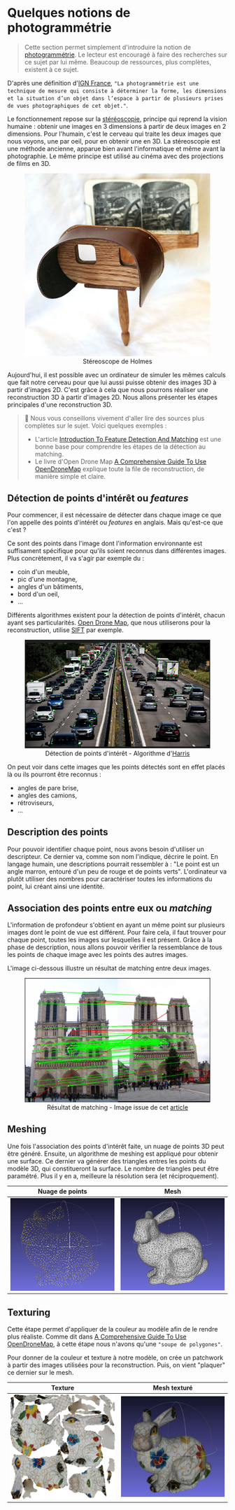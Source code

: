 # Quelques notions de photogrammétrie

> Cette section permet simplement d'introduire la notion de [photogrammétrie](https://fr.wikipedia.org/wiki/Photogramm%C3%A9trie). Le lecteur est encouragé à faire des recherches sur ce sujet par lui même. Beaucoup de ressources, plus complètes, existent à ce sujet.

D'après une définition d'[IGN France](https://www.ign.fr/institut/kiosque/la-photogrammetrie#:~:text=La%20photogramm%C3%A9trie%20est%20une%20technique,vues%20photographiques%20de%20cet%20objet.), `"La photogrammétrie est une technique de mesure qui consiste à déterminer la forme, les dimensions et la situation d’un objet dans l’espace à partir de plusieurs prises de vues photographiques de cet objet."`.

Le fonctionnement repose sur la [stéréoscopie](https://fr.wikipedia.org/wiki/St%C3%A9r%C3%A9oscopie), principe qui reprend la vision humaine : obtenir une images en 3 dimensions à partir de deux images en 2 dimensions.
Pour l'humain, c'est le cerveau qui traite les deux images que nous voyons, une par oeil, pour en obtenir une en 3D.
La stéreoscopie est une méthode ancienne, apparue bien avant l'informatique et même avant la photographie.
Le même principe est utilisé au cinéma avec des projections de films en 3D.

<figure align="center">
    <img src="holmes-stereoscope.jpg" | width=500/>
    <figcaption>Stéreoscope de Holmes</figcaption>
</figure>

Aujourd'hui, il est possible avec un ordinateur de simuler les mêmes calculs que fait notre cerveau pour que lui aussi puisse obtenir des images 3D à partir d'images 2D. C'est grâce à cela que nous pourrons réaliser une reconstruction 3D à partir d'images 2D. Nous allons présenter les étapes principales d'une reconstruction 3D.

> 📖 Nous vous conseillons vivement d'aller lire des sources plus complètes sur le sujet. Voici quelques exemples :
>
> - L'article [Introduction To Feature Detection And Matching](https://medium.com/data-breach/introduction-to-feature-detection-and-matching-65e27179885d)
>   est une bonne base pour comprendre les étapes de la détection au matching.
> - Le livre d'Open Drone Map [A Comprehensive Guide To Use OpenDroneMap](https://odmbook.com/)
>   explique toute la file de reconstruction, de manière simple et claire.

## Détection de points d'intérêt ou *features*

Pour commencer, il est nécessaire de détecter dans chaque image ce que l'on appelle des points d'intérêt ou *features* en anglais. Mais qu'est-ce que c'est ?

Ce sont des points dans l'image dont l'information environnante est suffisament spécifique pour qu'ils soient reconnus dans différentes images. Plus concrètement, il va s'agir par exemple du :

- coin d'un meuble,
- pic d'une montagne,
- angles d'un bâtiments,
- bord d'un oeil,
- ...

Différents algorithmes existent pour la détection de points d'intérêt, chacun ayant ses particularités. [Open Drone Map](https://opendronemap.org/), que nous utiliserons pour la reconstruction, utilise [SIFT](https://en.wikipedia.org/wiki/Scale-invariant_feature_transform) par exemple.

<figure align="center">
    <img src="cars.png" | width=600/>
    <figcaption>Détection de points d'intérêt - Algorithme d'<a href="https://en.wikipedia.org/wiki/Harris_corner_detector">Harris</a></figcaption>
</figure>

On peut voir dans cette images que les points détectés sont en effet placés là ou ils pourront être reconnus :

- angles de pare brise,
- angles des camions,
- rétroviseurs,
- ...

## Description des points

Pour pouvoir identifier chaque point, nous avons besoin d'utiliser un descripteur. Ce dernier va, comme son nom l'indique, décrire le point. En langage humain, une descriptions pourrait ressembler à : "Le point est un angle marron, entouré d'un peu de rouge et de points verts". L'ordinateur va plutôt utiliser des nombres pour caractériser toutes les informations du point, lui créant ainsi une identité.

## Association des points entre eux ou *matching*

L'information de profondeur s'obtient en ayant un même point sur plusieurs images dont le point de vue est différent. Pour faire cela, il faut trouver pour chaque point, toutes les images sur lesquelles il est présent. Grâce à la phase de description, nous allons pouvoir vérifier la ressemblance de tous les points de chaque image avec les points des autres images.

 L'image ci-dessous illustre un résultat de matching entre deux images.

<figure align="center">
    <img src="matching.jpg" | width=600/>
    <figcaption>Résultat de matching - Image issue de cet <a href="https://medium.com/data-breach/introduction-to-feature-detection-and-matching-65e27179885d">article</a></figcaption>
</figure>

## Meshing

Une fois l'association des points d'intérêt faite, un nuage de points 3D peut être généré. Ensuite, un algorithme de meshing est appliqué pour obtenir une surface. Ce dernier va générer des triangles entres les points du modèle 3D, qui constitueront la surface. Le nombre de triangles peut être paramétré. Plus il y en a, meilleure la résolution sera (et réciproquement).

| Nuage de points | Mesh |
| :-------------: | :--: |
| ![Bunny point cloud](bunny_pc.jpg) | ![Bunny mesh](bunny_meshed.jpg) |

## Texturing

Cette étape permet d'appliquer de la couleur au modèle afin de le rendre plus réaliste. Comme dit dans [A Comprehensive Guide To Use OpenDroneMap](https://odmbook.com/), à cette étape nous n'avons qu'une `"soupe de polygones"`.

Pour donner de la couleur et texture à notre modèle, on crée un patchwork à partir des images utilisées pour la reconstruction. Puis, on vient "plaquer" ce dernier sur le mesh.

| Texture | Mesh texturé |
| :-------------: | :--: |
| ![Bunny texture](bunny_texture.jpg) | ![Bunny textured](bunny_textured.jpg) |
